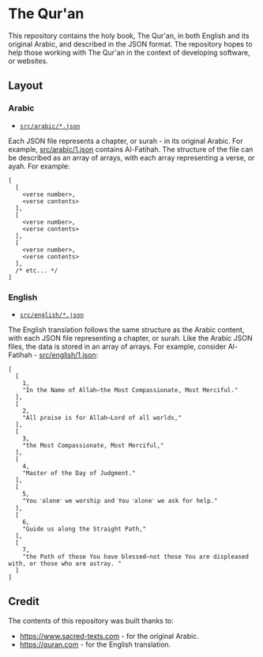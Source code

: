 # The Qur'an

This repository contains the holy book, The Qur'an, in both
English and its original Arabic, and described in the JSON format.
The repository hopes to help those working with The Qur'an in the
context of developing software, or websites.

## Layout

### Arabic

* [`src/arabic/*.json`](src/arabic/)

Each JSON file represents a chapter, or surah - in its original Arabic.
For example, [src/arabic/1.json](src/arabic/1.json) contains Al-Fatihah. The structure of the file can be described as an array of arrays, with each array representing a verse, or ayah.
For example:

```
[
  [
    <verse number>,
    <verse contents>
  ],
  [
    <verse number>,
    <verse contents>
  ],
  [
    <verse number>,
    <verse contents>
  ],
  /* etc... */
]
```

### English

* [`src/english/*.json`](src/english)

The English translation follows the same structure as the Arabic content,
with each JSON file representing a chapter, or surah. Like the Arabic
JSON files, the data is stored in an array of arrays. For example, consider
Al-Fatihah - [src/english/1.json](src/english/1.json):

```
[
  [
    1,
    "In the Name of Allah—the Most Compassionate, Most Merciful."
  ],
  [
    2,
    "All praise is for Allah—Lord of all worlds,"
  ],
  [
    3,
    "the Most Compassionate, Most Merciful,"
  ],
  [
    4,
    "Master of the Day of Judgment."
  ],
  [
    5,
    "You ˹alone˺ we worship and You ˹alone˺ we ask for help."
  ],
  [
    6,
    "Guide us along the Straight Path,"
  ],
  [
    7,
    "the Path of those You have blessed—not those You are displeased with, or those who are astray. "
  ]
]
```

## Credit

The contents of this repository was built thanks to:

* https://www.sacred-texts.com - for the original Arabic.
* https://quran.com - for the English translation.
